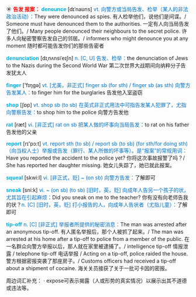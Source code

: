 ☀ <font color="red">**告发 报案：**</font>
<font color="sky blue">**denounce**</font> [dɪˈnaʊns]
<font color="#0070c0">vt. 向警方或当局告发、检举（某人的非法政治活动）：</font>They were denounced as spies. 有人检举他们，说他们是间谍。/ Someone must have denounced them to the authorities. 一定有人向当局告发了他们。/ Many people denounced their neighbours to the secret police. 许多人向秘密警察告发自己的邻居。/ informers who might denounce you at any moment 随时都可能告发你们的那些告密者
           
<font color="sky blue">**denunciation**</font> [dɪˌnʌnsiˈeɪʃn]
<font color="#0070c0">n. [C, U] 告发、检举：</font>the denunciation of Jews to the Nazis during the Second World War 第二次世界大战期间向纳粹分子告发犹太人

<font color="sky blue">**finger**</font> ['fɪŋɡə] 
<font color="#0070c0">vt. [尤美，非正式] finger sb (for sth) / finger sb (as sth) 向警方告发某人：</font>to finger him for the burglaries 告发他入室盗窃

<font color="sky blue">**shop**</font> [ʃɒp] 
<font color="#0070c0">vt. shop sb (to sb) 在英式非正式用法中可指告发某人犯罪了，尤指向警察告发：</font>to shop him to the police 向警方告发他

<font color="sky blue">**rat**</font> [ræt] 
<font color="#0070c0">vi. [非正式] rat on sb 把某人做的坏事向当局告发：</font>to rat on his father 告发他的父亲

<font color="sky blue">**report**</font> [rɪ'pɔ:t] 
<font color="#0070c0">vt. report sth (to sb) / report sb (to sb) (for sth/for doing sth)（向当权人士）举报或告发（罪行、某人所做的坏事等）。是“报案”的常规用词：</font>Have you reported the accident to the police yet? 你将这次事故报警了吗？/ She has reported her daughter missing. 她女儿失踪了，她已就此报案。
           
<font color="sky blue">**squeal**</font> [skwi:l]
<font color="#0070c0">vi. [非正式，贬] ~ (on sb) 向警方告发：</font>了解即可
           
<font color="sky blue">**sneak**</font> [sni:k]
<font color="#0070c0">vi. ~ (on sb) (to sb) [旧时，英，贬] 向成年人告另一个孩子的状，尤其旨在引起麻烦：</font>Did you sneak on me to the teacher? 你有没有向老师告我的状？<font color="#0070c0">n. [C] [旧时，英，贬] 打小报告的人，向成年人告状者（尤指儿童）：</font>了解即可
           
<font color="sky blue">**tip-off**</font>
<font color="#0070c0">n. [C] [非正式] 举报者所提供的秘密消息：</font>The man was arrested after an anonymous tip-off. 有人匿名举报后，那个人被抓了起来。/ The man was arrested at his home after a tip-off to police from a member of the public. 在一名群众向警方举报以后，那人就在家里被逮捕了。/ intelligence tip-off 情报泄露 / telephone tip-off 电话举报 / Acting on a tip-off, police raided the house. 警方根据密报突袭了那座房子。/ Customs officers had received a tip-off about a shipment of cocaine. 海关关员接获了关于一批可卡因的密报。

周边词汇补充：
· expose可表示揭露（人或形势的真实情况）以展示出其不道德或违法等。


